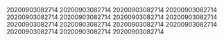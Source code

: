 20200903082714
20200903082714
20200903082714
20200903082714
20200903082714
20200903082714
20200903082714
20200903082714
20200903082714
20200903082714
20200903082714
20200903082714
20200903082714
20200903082714
20200903082714
